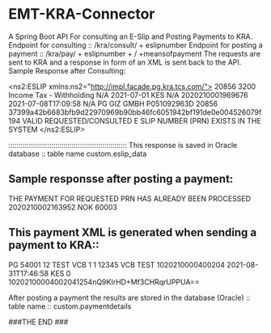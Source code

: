# EMT-KRA-Connector
A Spring Boot API For consulting an E-Slip and Posting Payments to KRA.
Endpoint for consulting :: /kra/consult/ + eslipnumber
Endpoint for posting a payment :: /kra/pay/ + eslipnumber + / +meansofpayment
The requests are sent to KRA and a response in form of an XML is sent back to the API.
Sample Response after Consulting:

<ns2:ESLIP xmlns:ns2="http://impl.facade.pg.kra.tcs.com/">
<ESLIPDETAILS>
<AmountPerTax>20856</AmountPerTax>
<TaxCode>3200</TaxCode>
<TaxComponent>Income Tax - Withholding</TaxComponent>
<TaxHead>N/A</TaxHead>
<TaxPeriod>2021-07-01</TaxPeriod>
</ESLIPDETAILS>
<ESLIPHEADER>
<Currency>KES</Currency>
<DocRefNumber>N/A</DocRefNumber>
<EslipNumber>2020210001969676</EslipNumber>
<PaymentAdviceDate>2021-07-08T17:09:58</PaymentAdviceDate>
<SlipPaymentCode>N/A</SlipPaymentCode>
<SystemCode>PG</SystemCode>
<TaxpayerFullName>GIZ GMBH</TaxpayerFullName>
<TaxpayerPin>P051092963D</TaxpayerPin>
<TotalAmount>20856</TotalAmount>
</ESLIPHEADER>
<HASHCODE>37399a42b6683bfb9d22970969b90bb46fc6051942bf191de0e004526079f194</HASHCODE>
<RESULT>
<Status>VALID</Status>
<Remarks>REQUESTED/CONSULTED E SLIP NUMBER (PRN) EXISTS IN THE SYSTEM</Remarks>
</RESULT>
</ns2:ESLIP>

::::::::::::::::::::::::::::::::::::::::::::::::::::::::::
This response is saved in Oracle database :: table name  custom.eslip_data


Sample responsse after posting a payment:
------------------------------------------
<PAYMENTS>
<Message>THE PAYMENT FOR REQUESTED PRN HAS ALREADY BEEN PROCESSED</Message>
<PaymentNumber>2020210002163952</PaymentNumber>
<ResponseCode>NOK</ResponseCode>
<Status>60003</Status>
</PAYMENTS>

This payment XML is generated when sending a payment to KRA::
-------------------------------------------------------------
<?xml version="1.0" encoding="UTF-8" standalone="yes"?>
<CCRSPAYMENT>
    <PAYMENT>
        <PAYMENTHEADER>
            <SystemCode>PG</SystemCode>
            <BranchCode>54001</BranchCode>
            <BankTellerId>12</BankTellerId>
            <BankTellerName>TEST VCB</BankTellerName>
            <PaymentMode>1</PaymentMode>
            <MeansOfPayment>1</MeansOfPayment>
            <RemitterId>12345</RemitterId>
            <RemitterName>VCB TEST</RemitterName>
            <EslipNumber>1020210000400204</EslipNumber>
            <SlipPaymentCode></SlipPaymentCode>
            <PaymentAdviceDate></PaymentAdviceDate>
            <PaymentReference></PaymentReference>
            <TaxpayerPin></TaxpayerPin>
            <TaxpayerFullName></TaxpayerFullName>
            <TotalAmount></TotalAmount>
            <DocRefNumber></DocRefNumber>
            <DateOfCollection>2021-08-31T17:46:58</DateOfCollection>
            <Currency>KES</Currency>
            <CashAmount></CashAmount>
            <ChequesAmount>0</ChequesAmount>
        </PAYMENTHEADER>
        <hashCode>10202100004002041254nQ9KIrHD+Mf3CHRqrUPPUA==</hashCode>
    </PAYMENT>
</CCRSPAYMENT>

After posting a payment the results are stored in the database (Oracle) :: table name :: custom.paymentdetails

###THE END ###
